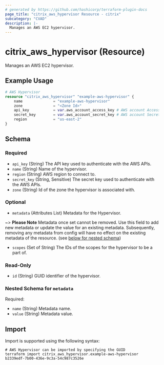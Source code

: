 ```yaml
---
# generated by https://github.com/hashicorp/terraform-plugin-docs
page_title: "citrix_aws_hypervisor Resource - citrix"
subcategory: "CVAD"
description: |-
  Manages an AWS EC2 hypervisor.
---
```


# citrix_aws_hypervisor (Resource)

Manages an AWS EC2 hypervisor.

## Example Usage

```terraform
# AWS Hypervisor
resource "citrix_aws_hypervisor" "example-aws-hypervisor" {
    name              = "example-aws-hypervisor"
    zone              = "<Zone Id>"
    api_key           = var.aws_account_access_key # AWS account Access Key from variable
    secret_key        = var.aws_account_secret_key # AWS account Secret Key from variable
    region            = "us-east-2"
}
```

<!-- schema generated by tfplugindocs -->
## Schema

### Required

- `api_key` (String) The API key used to authenticate with the AWS APIs.
- `name` (String) Name of the hypervisor.
- `region` (String) AWS region to connect to.
- `secret_key` (String, Sensitive) The secret key used to authenticate with the AWS APIs.
- `zone` (String) Id of the zone the hypervisor is associated with.

### Optional

- `metadata` (Attributes List) Metadata for the Hypervisor.

~> **Please Note** Metadata once set cannot be removed. Use this field to add new metadata or update the value for an existing metadata. Subsequently, removing any metadata from config will have no effect on the existing metadata of the resource. (see [below for nested schema](#nestedatt--metadata))
- `scopes` (Set of String) The IDs of the scopes for the hypervisor to be a part of.

### Read-Only

- `id` (String) GUID identifier of the hypervisor.

<a id="nestedatt--metadata"></a>
### Nested Schema for `metadata`

Required:

- `name` (String) Metadata name.
- `value` (String) Metadata value.

## Import

Import is supported using the following syntax:

```shell
# AWS Hypervisor can be imported by specifying the GUID
terraform import citrix_aws_hypervisor.example-aws-hypervisor b2339edf-7b00-436e-9c3a-54c987c3526e
```
